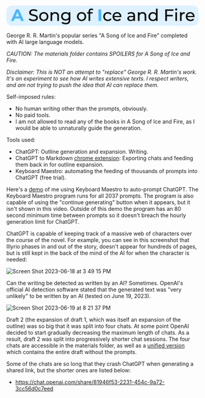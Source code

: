 ![AI Song of Ice and Fire Logo](./ai_song_of_ice_and_fire_logo.svg)

George R. R. Martin's popular series "A Song of Ice and Fire" completed with AI large language models.

*CAUTION: The materials folder contains SPOILERS for A Song of Ice and Fire.*

*Disclaimer: This is NOT an attempt to "replace" George R. R. Martin's work. It's an experiment to see how AI writes extensive texts. I respect writers, and am not trying to push the idea that AI can replace them.*

Self-imposed rules:
- No human writing other than the prompts, obviously.
- No paid tools.
- I am not allowed to read any of the books in A Song of Ice and Fire, as I would be able to unnaturally guide the generation.

Tools used:
- ChatGPT: Outline generation and expansion. Writing.
- ChatGPT to Markdown [chrome extension](https://chrome.google.com/webstore/detail/chatgpt-to-markdown/adghjpdmpbcmppeafpodcjpagmegdpci): Exporting chats and feeding them back in for outline expansion.
- Keyboard Maestro: automating the feeding of thousands of prompts into ChatGPT (free trial).

Here's a [demo](https://github.com/LiamSwayne/AI-song-of-ice-and-fire/assets/108629034/b6b4f455-62a6-4cb9-8029-afad2bb78a6e) of me using Keyboard Maestro to auto-prompt ChatGPT. The Keyboard Maestro program runs for all 2037 prompts. The program is also capable of using the "continue generating" button when it appears, but it isn't shown in this video. Outside of this demo the program has an 80 second minimum time between prompts so it doesn't breach the hourly generation limit for ChatGPT.

ChatGPT is capable of keeping track of a massive web of characters over the course of the novel. For example, you can see in this screenshot that Illyrio phases in and out of the story, doesn't appear for hundreds of pages, but is still kept in the back of the mind of the AI for when the character is needed:

<img width="600" alt="Screen Shot 2023-06-18 at 3 49 15 PM" src="https://github.com/LiamSwayne/AI-song-of-ice-and-fire/assets/108629034/21ad1d18-1cd8-4480-a650-1de278c82e3c">

Can the writing be detected as written by an AI? Sometimes. OpenAI's official AI detection software stated that the generated text was "very unlikely" to be written by an AI (tested on June 19, 2023).

<img width="600" alt="Screen Shot 2023-06-19 at 8 21 37 PM" src="https://github.com/LiamSwayne/AI-song-of-ice-and-fire/assets/108629034/ce527587-5f89-4ee3-8112-64e0f41d7518">

Draft 2 (the expansion of draft 1, which was itself an expansion of the outline) was so big that it was split into four chats. At some point OpenAI decided to start gradually decreasing the maximum length of chats. As a result, draft 2 was split into progressively shorter chat sessions. The four chats are accessible in the materials folder, as well as a [unified version](./materials/draft_2_temporary_unformatted.md) which contains the entire draft without the prompts.

Some of the chats are so long that they crash ChatGPT when generating a shared link, but the shorter ones are listed below:
- https://chat.openai.com/share/81946f53-2231-454c-9a72-3cc56d0c7eed
